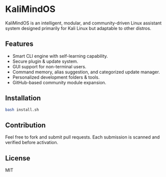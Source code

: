# KaliMindOS

KaliMindOS is an intelligent, modular, and community-driven Linux assistant system designed primarily for Kali Linux but adaptable to other distros.

## Features
- Smart CLI engine with self-learning capability.
- Secure plugin & update system.
- GUI support for non-terminal users.
- Command memory, alias suggestion, and categorized update manager.
- Personalized development folders & tools.
- GitHub-based community module expansion.

## Installation

```bash
bash install.sh
```

## Contribution
Feel free to fork and submit pull requests. Each submission is scanned and verified before activation.

## License
MIT

